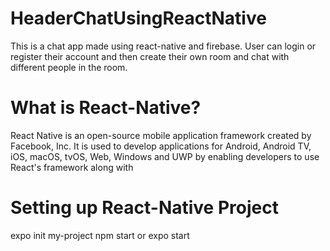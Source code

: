 # HeaderChatUsingReactNative
This is a chat app made using react-native and firebase. User can login or register their account and then create their own room and chat with different people in the room.

# What is React-Native?
React Native is an open-source mobile application framework created by Facebook, Inc. It is used to develop applications for Android, Android TV, iOS, macOS, tvOS, Web, Windows and UWP by enabling developers to use React's framework along with

# Setting up React-Native Project
expo init my-project
npm start or expo start

